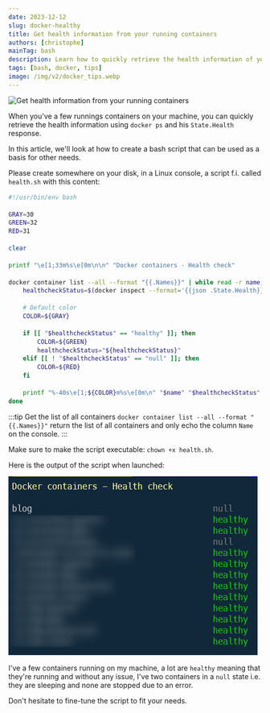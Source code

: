```yaml
---
date: 2023-12-12
slug: docker-healthy
title: Get health information from your running containers
authors: [christophe]
mainTag: bash
description: Learn how to quickly retrieve the health information of your running Docker containers using the docker ps command and the State.Health response. Keep your containers healthy!
tags: [bash, docker, tips]
image: /img/v2/docker_tips.webp
---
```

![Get health information from your running containers](/img/v2/docker_tips.webp)

When you've a few runnings containers on your machine, you can quickly retrieve the health information using `docker ps` and his `State.Health` response.

In this article, we'll look at how to create a bash script that can be used as a basis for other needs.

<!-- truncate -->

Please create somewhere on your disk, in a Linux console, a script f.i. called `health.sh` with this content:

<Snippet filename="health.sh">

```bash
#!/usr/bin/env bash

GRAY=30
GREEN=32
RED=31

clear

printf "\e[1;33m%s\e[0m\n\n" "Docker containers - Health check"

docker container list --all --format "{{.Names}}" | while read -r name; do
    healthcheckStatus=$(docker inspect --format='{{json .State.Health}}' $name | jq -r '.Status')

    # Default color
    COLOR=${GRAY}

    if [[ "$healthcheckStatus" == "healthy" ]]; then
        COLOR=${GREEN}
        healthcheckStatus="${healthcheckStatus}"
    elif [[ ! "$healthcheckStatus" == "null" ]]; then
        COLOR=${RED}
    fi

    printf "%-40s\e[1;${COLOR}m%s\e[0m\n" "$name" "$healthcheckStatus"
done
```

</Snippet>

:::tip Get the list of all containers
`docker container list --all --format "{{.Names}}"` return the list of all containers and only echo the column `Name` on the console.
:::

Make sure to make the script executable: `chown +x health.sh`.

Here is the output of the script when launched:

![Docker health checks](./images/healthy.png)

I've a few containers running on my machine, a lot are `healthy` meaning that they're running and without any issue, I've two containers in a `null` state i.e. they are sleeping and none are stopped due to an error.

Don't hesitate to fine-tune the script to fit your needs.
